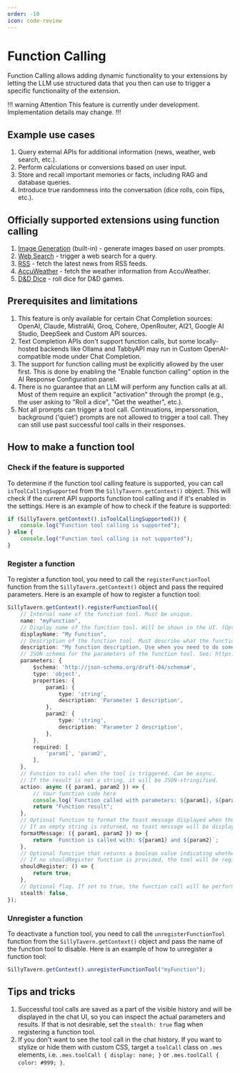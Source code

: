 ```yaml
---
order: -10
icon: code-review
---
```


# Function Calling

Function Calling allows adding dynamic functionality to your extensions by letting the LLM use structured data that you then can use to trigger a specific functionality of the extension.

!!! warning Attention
This feature is currently under development. Implementation details may change.
!!!

## Example use cases

1. Query external APIs for additional information (news, weather, web search, etc.).
2. Perform calculations or conversions based on user input.
3. Store and recall important memories or facts, including RAG and database queries.
4. Introduce true randomness into the conversation (dice rolls, coin flips, etc.).

## Officially supported extensions using function calling

1. [Image Generation](/extensions/Stable-Diffusion.md) (built-in) - generate images based on user prompts.
2. [Web Search](/extensions/WebSearch.md) - trigger a web search for a query.
3. [RSS](https://github.com/SillyTavern/Extension-RSS/) - fetch the latest news from RSS feeds.
4. [AccuWeather](https://github.com/SillyTavern/Extension-AccuWeather) - fetch the weather information from AccuWeather.
5. [D&D Dice](https://github.com/SillyTavern/Extension-Dice) - roll dice for D&D games.

## Prerequisites and limitations

1. This feature is only available for certain Chat Completion sources: OpenAI, Claude, MistralAI, Groq, Cohere, OpenRouter, AI21, Google AI Studio, DeepSeek and Custom API sources.
2. Text Completion APIs don't support function calls, but some locally-hosted backends like Ollama and TabbyAPI may run in Custom OpenAI-compatible mode under Chat Completion.
3. The support for function calling must be explicitly allowed by the user first. This is done by enabling the "Enable function calling" option in the AI Response Configuration panel.
4. There is no guarantee that an LLM will perform any function calls at all. Most of them require an explicit "activation" through the prompt (e.g., the user asking to "Roll a dice", "Get the weather", etc.).
5. Not all prompts can trigger a tool call. Continuations, impersonation, background ('quiet') prompts are not allowed to trigger a tool call. They can still use past successful tool calls in their responses.

## How to make a function tool

### Check if the feature is supported

To determine if the function tool calling feature is supported, you can call `isToolCallingSupported` from the `SillyTavern.getContext()` object. This will check if the current API supports function tool calling and if it's enabled in the settings. Here is an example of how to check if the feature is supported:

```ts
if (SillyTavern.getContext().isToolCallingSupported()) {
    console.log("Function tool calling is supported");
} else {
    console.log("Function tool calling is not supported");
}
```

### Register a function

To register a function tool, you need to call the `registerFunctionTool` function from the `SillyTavern.getContext()` object and pass the required parameters. Here is an example of how to register a function tool:

```ts
SillyTavern.getContext().registerFunctionTool({
    // Internal name of the function tool. Must be unique.
    name: "myFunction",
    // Display name of the function tool. Will be shown in the UI. (Optional)
    displayName: "My Function",
    // Description of the function tool. Must describe what the function does and when to use it.
    description: "My function description. Use when you need to do something.",
    // JSON schema for the parameters of the function tool. See: https://json-schema.org/
    parameters: {
        $schema: 'http://json-schema.org/draft-04/schema#',
        type: 'object',
        properties: {
            param1: {
                type: 'string',
                description: 'Parameter 1 description',
            },
            param2: {
                type: 'string',
                description: 'Parameter 2 description',
            },
        },
        required: [
            'param1', 'param2',
        ],
    },
    // Function to call when the tool is triggered. Can be async.
    // If the result is not a string, it will be JSON-stringified.
    action: async ({ param1, param2 }) => {
        // Your function code here
        console.log(`Function called with parameters: ${param1}, ${param2}`);
        return "Function result";
    },
    // Optional function to format the toast message displayed when the function is invoked.
    // If an empty string is returned, no toast message will be displayed.
    formatMessage: ({ param1, param2 }) => {
        return `Function is called with: ${param1} and ${param2}`;
    },
    // Optional function that returns a boolean value indicating whether the tool should be registered for the current prompt.
    // If no shouldRegister function is provided, the tool will be registered for every prompt.
    shouldRegister: () => {
        return true;
    },
    // Optional flag. If set to true, the function call will be performed, but the result won't be recorded to the visible chat history.
    stealth: false,
});
```

### Unregister a function

To deactivate a function tool, you need to call the `unregisterFunctionTool` function from the `SillyTavern.getContext()` object and pass the name of the function tool to disable. Here is an example of how to unregister a function tool:

```ts
SillyTavern.getContext().unregisterFunctionTool("myFunction");
```

## Tips and tricks

1. Successful tool calls are saved as a part of the visible history and will be displayed in the chat UI, so you can inspect the actual parameters and results. If that is not desirable, set the `stealth: true` flag when registering a function tool.
2. If you don't want to see the tool call in the chat history. If you want to stylize or hide them with custom CSS, target a `toolCall` class on `.mes` elements, i.e. `.mes.toolCall { display: none; }` or `.mes.toolCall { color: #999; }`.
